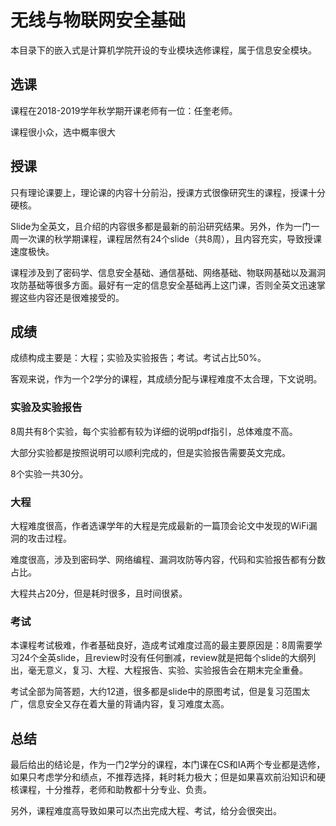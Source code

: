 # 无线与物联网安全基础

本目录下的嵌入式是计算机学院开设的专业模块选修课程，属于信息安全模块。

## 选课

课程在2018-2019学年秋学期开课老师有一位：任奎老师。

课程很小众，选中概率很大

## 授课

只有理论课要上，理论课的内容十分前沿，授课方式很像研究生的课程，授课十分硬核。

Slide为全英文，且介绍的内容很多都是最新的前沿研究结果。另外，作为一门一周一次课的秋学期课程，课程居然有24个slide（共8周），且内容充实，导致授课速度极快。

课程涉及到了密码学、信息安全基础、通信基础、网络基础、物联网基础以及漏洞攻防基础等很多方面。最好有一定的信息安全基础再上这门课，否则全英文迅速掌握这些内容还是很难接受的。

## 成绩

成绩构成主要是：大程；实验及实验报告；考试。考试占比50%。

客观来说，作为一个2学分的课程，其成绩分配与课程难度不太合理，下文说明。

### 实验及实验报告

8周共有8个实验，每个实验都有较为详细的说明pdf指引，总体难度不高。

大部分实验都是按照说明可以顺利完成的，但是实验报告需要英文完成。

8个实验一共30分。

### 大程

大程难度很高，作者选课学年的大程是完成最新的一篇顶会论文中发现的WiFi漏洞的攻击过程。

难度很高，涉及到密码学、网络编程、漏洞攻防等内容，代码和实验报告都有分数占比。

大程共占20分，但是耗时很多，且时间很紧。

### 考试

本课程考试极难，作者基础良好，造成考试难度过高的最主要原因是：8周需要学习24个全英slide，且review时没有任何删减，review就是把每个slide的大纲列出，毫无意义，复习、大程、大程报告、实验、实验报告会在期末完全重叠。

考试全部为简答题，大约12道，很多都是slide中的原图考试，但是复习范围太广，信息安全又存在着大量的背诵内容，复习难度太高。

## 总结

最后给出的结论是，作为一门2学分的课程，本门课在CS和IA两个专业都是选修，如果只考虑学分和绩点，不推荐选择，耗时耗力极大；但是如果喜欢前沿知识和硬核课程，十分推荐，老师和助教都十分专业、负责。

另外，课程难度高导致如果可以杰出完成大程、考试，给分会很突出。